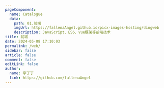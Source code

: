 ```yaml
---
pageComponent: 
  name: Catalogue
  data: 
    path: 01.前端
    imgUrl: https://fallenaAngel.github.io/picx-images-hosting/dingweb.1hs1612ww3.webp
    description: JavaScript、ES6、Vue框架等前端技术
title: 前端
date: 2024-05-08 17:10:03
permalink: /web/
sidebar: false
article: false
comment: false
editLink: false
author: 
  name: 李丁丁
  link: https://github.com/fallenaAngel
---
```

